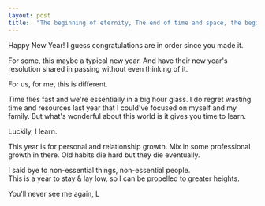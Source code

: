 ```yaml
---
layout: post
title:  "The beginning of eternity, The end of time and space, the beginning of every end and the end of every place."
---
```


Happy New Year! 
I guess congratulations are in order since you made it.

For some, this maybe a typical new year. 
And have their new year's resolution shared in passing without even thinking of it.

For us, for me, this is different. 

Time flies fast and we're essentially in a big hour glass. 
I do regret wasting time and resources last year that I could've focused on myself and my family. 
But what's wonderful about this world is it gives you time to learn. 

Luckily, I learn. 

This year is for personal and relationship growth. 
Mix in some professional growth in there. 
Old habits die hard but they die eventually. 

I said bye to non-essential things, non-essential people. <br/>
This is a year to stay & lay low, so I can be propelled to greater heights. 

You'll never see me again, 
L


